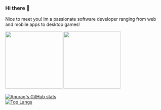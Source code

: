 ### Hi there 👋
Nice to meet you! Im a passionate software developer ranging from web and mobile apps to desktop games!


<p align="left">
<a href="https://github.com/concernedmate">
  <img height="180em" src="https://github-readme-stats.vercel.app/api?username=concernedmate"/>
  <img height="180em" src="https://github-readme-stats.vercel.app/api/top-langs/?username=concernedmate&hide=html"/>
</a>
</p>

[![Anurag's GitHub stats](https://github-readme-stats.vercel.app/api?username=concernedmate)](https://github.com/anuraghazra/github-readme-stats)
<br>
[![Top Langs](https://github-readme-stats.vercel.app/api/top-langs/?username=concernedmate&hide=html)](https://github.com/anuraghazra/github-readme-stats)



<!--
**concernedmate/concernedmate** is a ✨ _special_ ✨ repository because its `README.md` (this file) appears on your GitHub profile.

Here are some ideas to get you started:

- 🔭 I’m currently working on ...
- 🌱 I’m currently learning ...
- 👯 I’m looking to collaborate on ...
- 🤔 I’m looking for help with ...
- 💬 Ask me about ...
- 📫 How to reach me: ...
- 😄 Pronouns: ...
- ⚡ Fun fact: ...
-->
